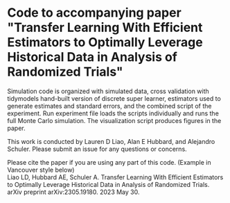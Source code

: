# Code to accompanying paper "Transfer Learning With Efficient Estimators to Optimally Leverage Historical Data in Analysis of Randomized Trials"
Simulation code is organized with simulated data, cross validation with tidymodels hand-built version of discrete super learner, estimators used to generate estimates and standard errors, and the combined script of the experiment. Run experiment file loads the scripts individually and runs the full Monte Carlo simulation. The visualization script produces figures in the paper.


This work is conducted by Lauren D Liao, Alan E Hubbard, and Alejandro Schuler. Please submit an issue for any questions or concerns.

Please cite the paper if you are using any part of this code. (Example in Vancouver style below)  
Liao LD, Hubbard AE, Schuler A. Transfer Learning With Efficient Estimators to Optimally Leverage Historical Data in Analysis of Randomized Trials. arXiv preprint arXiv:2305.19180. 2023 May 30.
